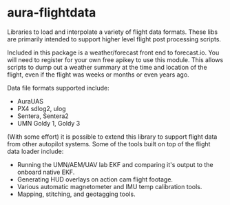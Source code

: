 # aura-flightdata

Libraries to load and interpolate a variety of flight data formats.
These libs are primarily intended to support higher level flight post
processing scripts.

Included in this package is a weather/forecast front end to
forecast.io.  You will need to register for your own free apikey to
use this module.  This allows scripts to dump out a weather summary at
the time and location of the flight, even if the flight was weeks or
months or even years ago.

Data file formats supported include:
* AuraUAS
* PX4 sdlog2, ulog
* Sentera, Sentera2
* UMN Goldy 1, Goldy 3

(With some effort) it is possible to extend this library to support
flight data from other autopilot systems.  Some of the tools built on
top of the flight data loader include:

* Running the UMN/AEM/UAV lab EKF and comparing it's output to the
  onboard native EKF.
* Generating HUD overlays on action cam flight footage.
* Various automatic magnetometer and IMU temp calibration tools.
* Mapping, stitching, and geotagging tools. 

